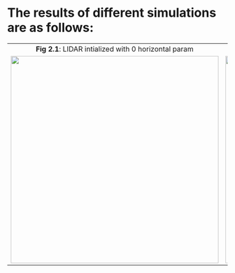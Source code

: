 # The results of different simulations are as follows: 


<table>
  <tr>
  <td align="center"><b>Fig 2.1</b>: LIDAR intialized with 0 horizontal param</td>
  <td align="center"><b>Fig 2.2</b>: LIDAR intialized with high horizontal param</td>
  
  <tr>
  </tr>
  <tr>
    <td align="center"><img align="center" src="img/src" width="475"/></td>
    <td align="center"><img align="center" src="img/src" width="475"/></td>
   
  </tr>
</table>

